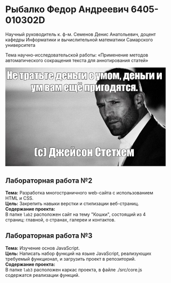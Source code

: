 # Рыбалко Федор Андреевич 6405-010302D
Научный руководитель к. ф-м. Семенов Денис Анатольевич, доцент кафедры Информатики и вычислительной математики Самарского университета

Тема научно-исследовательской работы: «Применение методов автоматического сокращения текста для аннотирования статей»

![alt text](image.png)

## Лабораторная работа №2
**Тема:** Разработка многостраничного web-сайта с использованием HTML и CSS.  
**Цель:** Закрепить навыки верстки и стилизации веб-страниц.  
**Содержание проекта:**  
В папке `lab2` расположен сайт на тему "Кошки", состоящий из 4 страниц: главной, о странах, галереи и контактов.  

## Лабораторная работа №3
**Тема:** Изучение основ JavaScript.  
**Цель:** Написать набор функций на языке JavaScript, реализующих требуемый функционал, и загрузить проект в репозиторий.  
**Содержание проекта:**  
В папке `lab3` расположен каркас проекта, в файле ./src/core.js содержатся реализации функций.  

